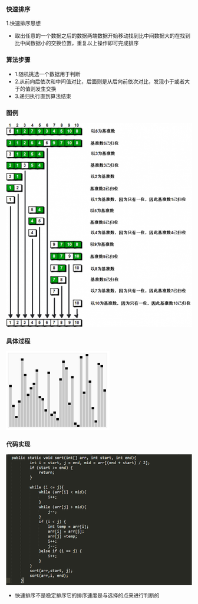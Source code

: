 ### 快速排序
1.快速排序思想
   - 取出任意的一个数据之后的数据两端数据开始移动找到比中间数据大的在找到比中间数据小的交换位置，重复以上操作即可完成排序
 ### 算法步骤
   - 1.随机挑选一个数据用于判断
   - 2.从前向后依次和中间值对比，后面则是从后向前依次对比，发现小于或者大于的值则发生交换
   - 3.递归执行直到算法结束  
   ### 图例
   ![text](https://github.com/Seele-ovo/yuelei.github/blob/master/IMG/ks/3.9.png)
   ### 具体过程
   ![text](https://github.com/Seele-ovo/yuelei.github/blob/master/IMG/ks/Sorting_quicksort_anim.gif)
   ### 代码实现
   ![text](https://github.com/Seele-ovo/yuelei.github/blob/master/IMG/ks/20203151604.PNG)
   - 快速排序不是稳定排序它的排序速度是与选择的点来进行判断的
